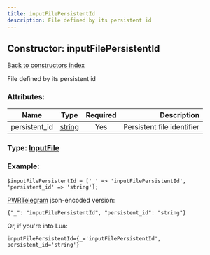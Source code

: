 ```yaml
---
title: inputFilePersistentId
description: File defined by its persistent id
---
```

## Constructor: inputFilePersistentId  
[Back to constructors index](index.md)



File defined by its persistent id

### Attributes:

| Name     |    Type       | Required | Description |
|----------|:-------------:|:--------:|------------:|
|persistent\_id|[string](../types/string.md) | Yes|Persistent file identifier|



### Type: [InputFile](../types/InputFile.md)


### Example:

```
$inputFilePersistentId = ['_' => 'inputFilePersistentId', 'persistent_id' => 'string'];
```  

[PWRTelegram](https://pwrtelegram.xyz) json-encoded version:

```
{"_": "inputFilePersistentId", "persistent_id": "string"}
```


Or, if you're into Lua:  


```
inputFilePersistentId={_='inputFilePersistentId', persistent_id='string'}

```


